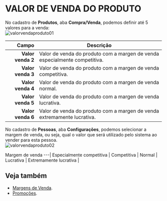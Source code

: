 # VALOR DE VENDA DO PRODUTO

No cadastro de **Produtos**, aba **Compra/Venda**, podemos definir até 5 valores para a venda:   
![valorvendaproduto01](https://raw.githubusercontent.com/netforcews/docs-erp/master/faq/imagens/valorvendaproduto01.png)

Campo | Descrição
--:|---
**Valor venda 2** | Valor de venda do produto com a margen de venda especialmente competitiva.
**Valor venda 3** | Valor de venda do produto com a margen de venda competitiva.
**Valor venda 4** | Valor de venda do produto com a margen de venda normal.
**Valor venda 5** | Valor de venda do produto com a margen de venda lucrativa.
**Valor venda 6** | Valor de venda do produto com a margen de venda extremamente lucrativa.

No cadastro de **Pessoas**, aba **Configurações**, podemos selecionar a margem de venda, ou seja, qual o valor que será utilizado pelo sistema ao vender para esta pessoa.   
![valorvendaproduto02](https://raw.githubusercontent.com/netforcews/docs-erp/master/faq/imagens/valorvendaproduto02.png)

Margem de venda 
---|
Especialmente competitiva |
Competitiva |
Normal |
Lucrativa |
Extremamente lucrativa |

## Veja também
- [Margens de Venda](/cadastros/margemvenda.md).
- [Promoções](/cadastros/promocoes.md).
